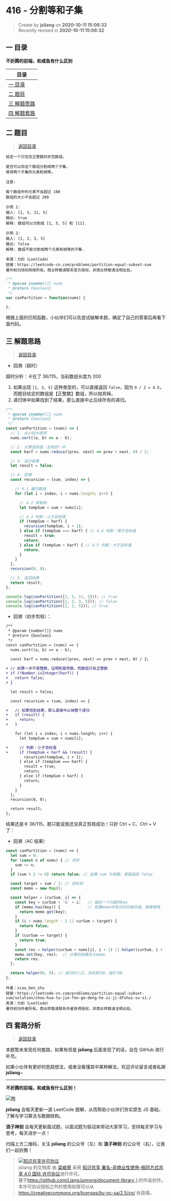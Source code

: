 416 - 分割等和子集
===

> Create by **jsliang** on **2020-10-11 15:06:32**  
> Recently revised in **2020-10-11 15:06:32**

<!-- 目录开始 -->
## <a name="chapter-one" id="chapter-one"></a>一 目录

**不折腾的前端，和咸鱼有什么区别**

| 目录 |
| --- |
| [一 目录](#chapter-one) |
| <a name="catalog-chapter-two" id="catalog-chapter-two"></a>[二 题目](#chapter-two) |
| <a name="catalog-chapter-three" id="catalog-chapter-three"></a>[三 解题思路](#chapter-three) |
| <a name="catalog-chapter-four" id="catalog-chapter-four"></a>[四 解题套路](#chapter-four) |
<!-- 目录结束 -->

## <a name="chapter-two" id="chapter-two"></a>二 题目

> [返回目录](#chapter-one)

```
给定一个只包含正整数的非空数组。

是否可以将这个数组分割成两个子集，
使得两个子集的元素和相等。

注意:

每个数组中的元素不会超过 100
数组的大小不会超过 200

示例 1:
输入: [1, 5, 11, 5]
输出: true
解释: 数组可以分割成 [1, 5, 5] 和 [11].

示例 2:
输入: [1, 2, 3, 5]
输出: false
解释: 数组不能分割成两个元素和相等的子集.

来源：力扣（LeetCode）
链接：https://leetcode-cn.com/problems/partition-equal-subset-sum
著作权归领扣网络所有。商业转载请联系官方授权，非商业转载请注明出处。
```

```js
/**
 * @param {number[]} nums
 * @return {boolean}
 */
var canPartition = function(nums) {

};
```

根据上面的已知函数，小伙伴们可以先尝试破解本题，确定了自己的答案后再看下面代码。

## <a name="chapter-three" id="chapter-three"></a>三 解题思路

> [返回目录](#chapter-one)

* 回溯（超时）

超时分析：卡在了 36/115，当前数组长度为 200

1. 如果出现 `[1, 3, 5]` 这种类型的，可以直接返回 `false`，因为 `9 / 2 = 4.5`，而题目给定的数组是【正整数】数组，所以抛弃掉。
2. 递归体中如果找到了结果，那么直接中止后续所有的递归。

```js
/**
 * @param {number[]} nums
 * @return {boolean}
 */
const canPartition = (nums) => {
  // 1. 从小到大排序
  nums.sort((a, b) => a - b);

  // 2. 计算目标值：总和的一半
  const harf = nums.reduce((prev, next) => prev + next, 0) / 2;

  // 3. 设计结果
  let result = false;

  // 4. 回溯
  const recursion = (sum, index) => {

    // 4.1 遍历数组
    for (let i = index; i < nums.length; i++) {

      // 4.2 获取和
      let tempSum = sum + nums[i];

      // 4.3 判断：小于目标值
      if (tempSum < harf) {
        recursion(tempSum, i + 1);
      } else if (tempSum === harf) { // 4.4 判断：等于目标值
        result = true;
        return;
      } else if (tempSum > harf) { // 4.5 判断：大于目标值
        return;
      }
    }
  };
  recursion(0, 0);

  // 5. 返回结果
  return result;
};

console.log(canPartition([1, 5, 11, 5])); // true
console.log(canPartition([1, 2, 3, 5])); // false
console.log(canPartition([1, 2, 5])); // true
```

* 回溯（初步剪枝）：

```diff
/**
 * @param {number[]} nums
 * @return {boolean}
 */
const canPartition = (nums) => {
  nums.sort((a, b) => a - b);
  
  const harf = nums.reduce((prev, next) => prev + next, 0) / 2;

+ // 如果一半不是整数，证明和是奇数，而数组只有正整数
+ if (!Number.isInteger(harf)) {
+   return false;
+ }

  let result = false;

  const recursion = (sum, index) => {

+   // 如果找到结果，那么直接中止掉整个递归
+   if (result) {
+     return;
+   } 

    for (let i = index; i < nums.length; i++) {
      let tempSum = sum + nums[i];

+     // 判断：小于目标值
+     if (tempSum < harf && !result) {
        recursion(tempSum, i + 1);
      } else if (tempSum === harf) {
        result = true;
        return;
      } else if (tempSum > harf) {
        return;
      }
    }
  };
  recursion(0, 0);

  return result;
};
```

结果还是卡 36/115，那只能说我还没真正剪枝成功！只好 Ctrl + C、Ctrl + V 了：

* 回溯（AC 结果）

```js
const canPartition = (nums) => {
  let sum = 0;
  for (const n of nums) { // 求和
    sum += n;
  }
  if (sum % 2 != 0) return false; // 如果 sum 为奇数，直接返回 false

  const target = sum / 2; // 目标和
  const memo = new Map();

  const helper = (curSum, i) => { 
    const key = curSum + '&' + i;   // 描述一个问题的key
    if (memo.has(key)) {            // 如果memo中有对应的缓存值，直接使用
      return memo.get(key);
    }
    if (i > nums.length - 1 || curSum > target) { 
      return false;
    }
    if (curSum == target) {    
      return true;
    }
    const res = helper(curSum + nums[i], i + 1) || helper(curSum, i + 1);
    memo.set(key, res);  // 计算的结果存入memo
    return res;
  };

  return helper(0, 0); // 递归的入口，当前和为0，指针为0
};
```

```
作者：xiao_ben_zhu
链接：https://leetcode-cn.com/problems/partition-equal-subset-sum/solution/shou-hua-tu-jie-fen-ge-deng-he-zi-ji-dfshui-su-si-/
来源：力扣（LeetCode）
著作权归作者所有。商业转载请联系作者获得授权，非商业转载请注明出处。
```

## <a name="chapter-four" id="chapter-four"></a>四 套路分析

> [返回目录](#chapter-one)

本题暂未发现任何套路，如果有但是 **jsliang** 后面发现了的话，会在 GitHub 进行补充。

如果小伙伴有更好的思路想法，或者没看懂其中某种解法，欢迎评论留言或者私聊 **jsliang**~

---

**不折腾的前端，和咸鱼有什么区别！**

![图](https://github.com/LiangJunrong/document-library/blob/master/public-repertory/img/z-index-small.png?raw=true)

**jsliang** 会每天更新一道 LeetCode 题解，从而帮助小伙伴们夯实原生 JS 基础，了解与学习算法与数据结构。

**浪子神剑** 会每天更新面试题，以面试题为驱动来带动大家学习，坚持每天学习与思考，每天进步一点！

扫描上方二维码，关注 **jsliang** 的公众号（左）和 **浪子神剑** 的公众号（右），让我们一起折腾！

> <a rel="license" href="http://creativecommons.org/licenses/by-nc-sa/4.0/"><img alt="知识共享许可协议" style="border-width:0" src="https://i.creativecommons.org/l/by-nc-sa/4.0/88x31.png" /></a><br /><span xmlns:dct="http://purl.org/dc/terms/" property="dct:title">jsliang 的文档库</span> 由 <a xmlns:cc="http://creativecommons.org/ns#" href="https://github.com/LiangJunrong/document-library" property="cc:attributionName" rel="cc:attributionURL">梁峻荣</a> 采用 <a rel="license" href="http://creativecommons.org/licenses/by-nc-sa/4.0/">知识共享 署名-非商业性使用-相同方式共享 4.0 国际 许可协议</a>进行许可。<br />基于<a xmlns:dct="http://purl.org/dc/terms/" href="https://github.com/LiangJunrong/document-library" rel="dct:source">https://github.com/LiangJunrong/document-library</a>上的作品创作。<br />本许可协议授权之外的使用权限可以从 <a xmlns:cc="http://creativecommons.org/ns#" href="https://creativecommons.org/licenses/by-nc-sa/2.5/cn/" rel="cc:morePermissions">https://creativecommons.org/licenses/by-nc-sa/2.5/cn/</a> 处获得。